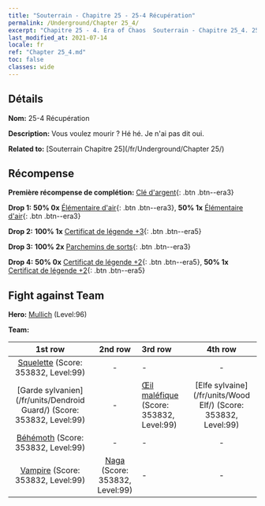 ```yaml
---
title: "Souterrain - Chapitre 25 - 25-4 Récupération"
permalink: /Underground/Chapter 25_4/
excerpt: "Chapitre 25 - 4. Era of Chaos  Souterrain - Chapitre 25_4. 25-4 Récupération"
last_modified_at: 2021-07-14
locale: fr
ref: "Chapter 25_4.md"
toc: false
classes: wide
---
```


## Détails

 **Nom:** 25-4 Récupération

 **Description:** Vous voulez mourir ? Hé hé. Je n'ai pas dit oui.

 **Related to:** [Souterrain Chapitre 25](/fr/Underground/Chapter 25/)

## Récompense

 **Première récompense de complétion:** [Clé d'argent](/ItemsFR/con_693/){: .btn .btn--era3}

 **Drop 1:** **50% 0x** [Élémentaire d'air](/ItemsFR/her_448/){: .btn .btn--era3}, **50% 1x** [Élémentaire d'air](/ItemsFR/her_448/){: .btn .btn--era3}

 **Drop 2:** **100% 1x** [Certificat de légende +3](/ItemsFR/mat_88/){: .btn .btn--era5}

 **Drop 3:** **100% 2x** [Parchemins de sorts](/ItemsFR/con_694/){: .btn .btn--era3}

 **Drop 4:** **50% 0x** [Certificat de légende +2](/ItemsFR/mat_81/){: .btn .btn--era5}, **50% 1x** [Certificat de légende +2](/ItemsFR/mat_81/){: .btn .btn--era5}


## Fight against Team
 **Hero:** [Mullich](/fr/heroes/Mullich/) (Level:96)

 **Team:**


  | 1st row | 2nd row | 3rd row | 4th row |
  |:----:|:----:|:----|:----:|
  | [Squelette](/fr/units/Skeleton/) (Score: 353832, Level:99)  | - | - | - |
  | [Garde sylvanien](/fr/units/Dendroid Guard/) (Score: 353832, Level:99)  | - | [Œil maléfique](/fr/units/Beholder/) (Score: 353832, Level:99)  | [Elfe sylvaine](/fr/units/Wood Elf/) (Score: 353832, Level:99)  |
  | [Béhémoth](/fr/units/Behemoth/) (Score: 353832, Level:99)  | - | - | - |
  | [Vampire](/fr/units/Vampire/) (Score: 353832, Level:99)  | [Naga](/fr/units/Naga/) (Score: 353832, Level:99)  | - | - |


